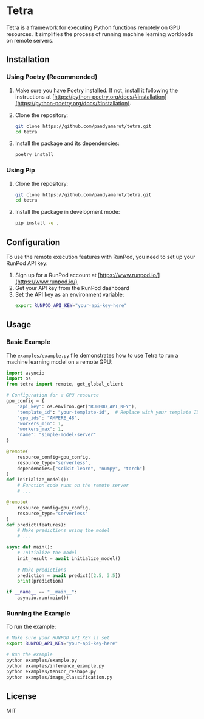 # Tetra

Tetra is a framework for executing Python functions remotely on GPU resources. It simplifies the process of running machine learning workloads on remote servers.

## Installation

### Using Poetry (Recommended)

1. Make sure you have Poetry installed. If not, install it following the instructions at [https://python-poetry.org/docs/#installation](https://python-poetry.org/docs/#installation).

2. Clone the repository:
   ```bash
   git clone https://github.com/pandyamarut/tetra.git
   cd tetra
   ```

3. Install the package and its dependencies:
   ```bash
   poetry install
   ```

### Using Pip

1. Clone the repository:
   ```bash
   git clone https://github.com/pandyamarut/tetra.git
   cd tetra
   ```

2. Install the package in development mode:
   ```bash
   pip install -e .
   ```

## Configuration

To use the remote execution features with RunPod, you need to set up your RunPod API key:

1. Sign up for a RunPod account at [https://www.runpod.io/](https://www.runpod.io/)
2. Get your API key from the RunPod dashboard
3. Set the API key as an environment variable:
   ```bash
   export RUNPOD_API_KEY="your-api-key-here"
   ```

## Usage

### Basic Example

The `examples/example.py` file demonstrates how to use Tetra to run a machine learning model on a remote GPU:

```python
import asyncio
import os
from tetra import remote, get_global_client

# Configuration for a GPU resource
gpu_config = {
    "api_key": os.environ.get("RUNPOD_API_KEY"),
    "template_id": "your-template-id",  # Replace with your template ID
    "gpu_ids": "AMPERE_48",
    "workers_min": 1,
    "workers_max": 1,
    "name": "simple-model-server"
}

@remote(
    resource_config=gpu_config,
    resource_type="serverless",
    dependencies=["scikit-learn", "numpy", "torch"]
)
def initialize_model():
    # Function code runs on the remote server
    # ...

@remote(
    resource_config=gpu_config,
    resource_type="serverless"
)
def predict(features):
    # Make predictions using the model
    # ...

async def main():
    # Initialize the model
    init_result = await initialize_model()
    
    # Make predictions
    prediction = await predict([2.5, 3.5])
    print(prediction)

if __name__ == "__main__":
    asyncio.run(main())
```

### Running the Example

To run the example:

```bash
# Make sure your RUNPOD_API_KEY is set
export RUNPOD_API_KEY="your-api-key-here"

# Run the example
python examples/example.py
python examples/inference_example.py
python examples/tensor_reshape.py
python examples/image_classification.py
```

## License

MIT
